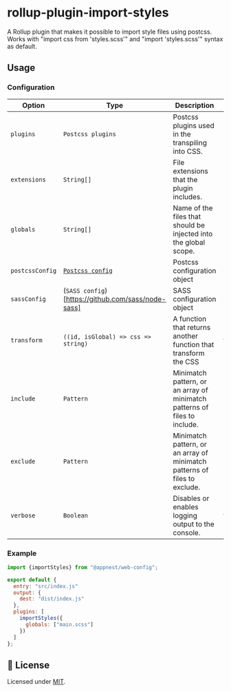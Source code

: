 # rollup-plugin-import-styles

A Rollup plugin that makes it possible to import style files using postcss. Works with "import css from 'styles.scss'" and "import 'styles.scss'" syntax as default.

## Usage

### Configuration

Option   |   Type        |    Description     |    Default
---------| --------------| ------------------ | ---------------------------------
`plugins` | `Postcss plugins` | Postcss plugins used in the transpiling into CSS. | `[]`
`extensions` | `String[]` | File extensions that the plugin includes. | `[".css", ".scss"]`
`globals` | `String[]` | Name of the files that should be injected into the global scope. | `[]`
`postcssConfig` | [`Postcss config`](https://github.com/postcss/postcss) | Postcss configuration object | `{}`
`sassConfig` | (`SASS config`)[https://github.com/sass/node-sass] | SASS configuration object | `{}`
`transform` | `((id, isGlobal) => css => string)` | A function that returns another function that transform the CSS | `transformImport`
`include` | `Pattern` | Minimatch pattern, or an array of minimatch patterns of files to include. | `[]`
`exclude` | `Pattern` | Minimatch pattern, or an array of minimatch patterns of files to exclude. | `[]`
`verbose` | `Boolean` | Disables or enables logging output to the console. | `true`

### Example

```js
import {importStyles} from "@appnest/web-config";

export default {
  entry: "src/index.js"
  output: {
    dest: "dist/index.js"
  },
  plugins: [
    importStyles({
      globals: ["main.scss"]
    })
  ]
};
```

## 🎉 License

Licensed under [MIT](https://opensource.org/licenses/MIT).
